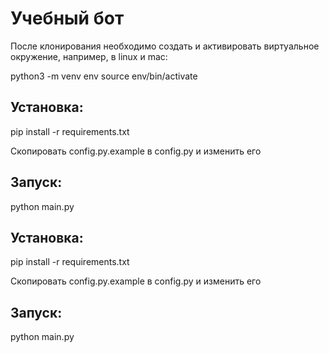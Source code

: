 # Учебный бот

После клонирования необходимо создать и активировать виртуальное окружение, например, в linux и mac:

python3 -m venv env
source env/bin/activate


## Установка:

pip install -r requirements.txt

Скопировать config.py.example в config.py и изменить его

## Запуск:

python main.py

## Установка:

pip install -r requirements.txt

Скопировать config.py.example в config.py и изменить его

## Запуск:

python main.py
